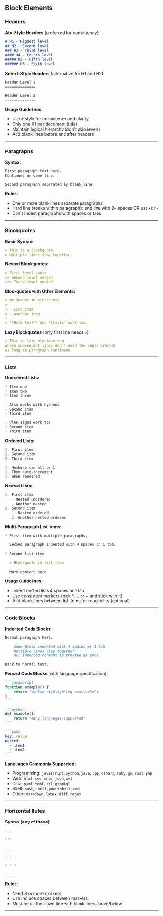 ## Block Elements

### Headers

**Atx-Style Headers** (preferred for consistency):
```markdown
# H1 - Highest level
## H2 - Second level
### H3 - Third level
#### H4 - Fourth level
##### H5 - Fifth level
###### H6 - Sixth level
```

**Setext-Style Headers** (alternative for H1 and H2):
```markdown
Header Level 1
==============

Header Level 2
--------------
```

**Usage Guidelines:**
- Use `#` style for consistency and clarity
- Only one H1 per document (title)
- Maintain logical hierarchy (don't skip levels)
- Add blank lines before and after headers

---

### Paragraphs

**Syntax:**
```markdown
First paragraph text here.
Continues on same line.

Second paragraph separated by blank line.
```

**Rules:**
- One or more blank lines separate paragraphs
- Hard line breaks within paragraphs: end line with 2+ spaces OR use `<br>`
- Don't indent paragraphs with spaces or tabs

---

### Blockquotes

**Basic Syntax:**
```markdown
> This is a blockquote.
> Multiple lines stay together.
```

**Nested Blockquotes:**
```markdown
> First level quote
>> Second level nested
>>> Third level nested
```

**Blockquotes with Other Elements:**
```markdown
> ## Header in blockquote
> 
> - List item
> - Another item
> 
> **Bold text** and *italic* work too.
```

**Lazy Blockquotes** (only first line needs `>`):
```markdown
> This is lazy blockquoting
where subsequent lines don't need the angle bracket
as long as paragraph continues.
```

---

### Lists

**Unordered Lists:**
```markdown
* Item one
* Item two
* Item three

- Also works with hyphens
- Second item
- Third item

+ Plus signs work too
+ Second item
+ Third item
```

**Ordered Lists:**
```markdown
1. First item
2. Second item
3. Third item

1. Numbers can all be 1
1. They auto-increment
1. When rendered
```

**Nested Lists:**
```markdown
1. First item
   - Nested unordered
   - Another nested
2. Second item
   1. Nested ordered
   2. Another nested ordered
```

**Multi-Paragraph List Items:**
```markdown
* First item with multiple paragraphs.
  
  Second paragraph indented with 4 spaces or 1 tab.
  
* Second list item
  
  > Blockquote in list item
  
  More content here
```

**Usage Guidelines:**
- Indent nested lists 4 spaces or 1 tab
- Use consistent markers (pick *, -, or + and stick with it)
- Add blank lines between list items for readability (optional)

---

### Code Blocks

**Indented Code Blocks:**
```markdown
Normal paragraph here.

    Code block indented with 4 spaces or 1 tab
    Multiple lines stay together
    All indented content is treated as code

Back to normal text.
```

**Fenced Code Blocks** (with language specification):
````markdown
```javascript
function example() {
    return "syntax highlighting available";
}
```

```python
def example():
    return "many languages supported"
```

```yaml
key: value
nested:
  - item1
  - item2
```
````

**Languages Commonly Supported:**
- Programming: `javascript`, `python`, `java`, `cpp`, `csharp`, `ruby`, `go`, `rust`, `php`
- Web: `html`, `css`, `scss`, `json`, `xml`
- Data: `yaml`, `toml`, `sql`, `graphql`
- Shell: `bash`, `shell`, `powershell`, `cmd`
- Other: `markdown`, `latex`, `diff`, `regex`

---

### Horizontal Rules

**Syntax (any of these):**
```markdown
---

***

___

- - -

* * *

_ _ _
```

**Rules:**
- Need 3 or more markers
- Can include spaces between markers
- Must be on their own line with blank lines above/below

---

